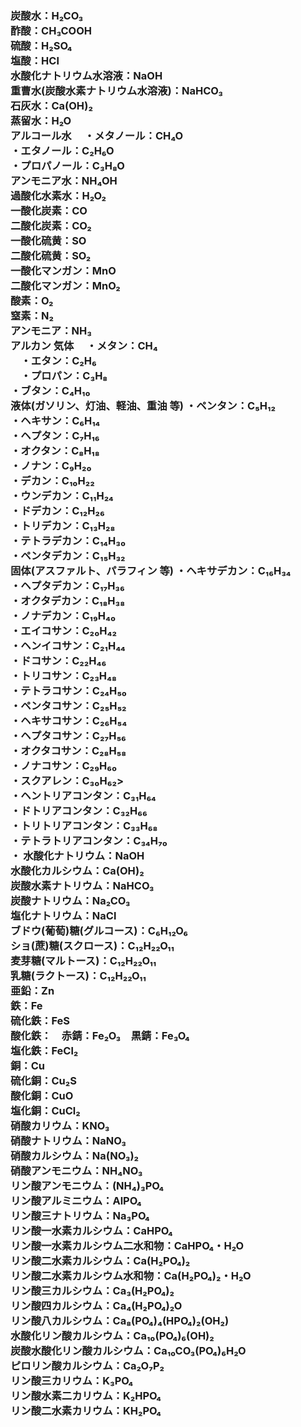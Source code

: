 <html lang="ja">
  <head>
    <meta charset="UTF-8">
    <meta name="viewport" content="width=device-width, initial-scale=1.0">
    <title>化学式</title>
    <style>
      h2 {
        color: black
      }
      body {
        background: white
        font-family:'ＭＳ Ｐゴシック','メイリオ','ヒラギノ角ゴ Pro W3',sans-serif;
      }
    </style>
  </head>
<body>
  <h3>
  炭酸水：H₂CO₃<br>
  酢酸：CH₃COOH<br>
  硫酸：H₂SO₄<br>
  塩酸：HCl<br>
  水酸化ナトリウム水溶液：NaOH<br>
  重曹水(炭酸水素ナトリウム水溶液)：NaHCO₃<br>
  石灰水：Ca(OH)₂<br>
  蒸留水：H₂O<br>
  アルコール水
  　・メタノール：CH₄O<br>
    ・エタノール：C₂H₆O<br>
    ・プロパノール：C₃H₈O<br>
  アンモニア水：NH₄OH<br>
  過酸化水素水：H₂O₂<br>
  一酸化炭素：CO<br>
  二酸化炭素：CO₂<br>
  一酸化硫黄：SO<br>
  二酸化硫黄：SO₂<br>
  一酸化マンガン：MnO<br>
  二酸化マンガン：MnO₂<br>
  酸素：O₂<br>
  窒素：N₂<br>
  アンモニア：NH₃<br>
  アルカン
    気体
  　・メタン：CH₄<br>
  　・エタン：C₂H₆<br>
  　・プロパン：C₃H₈<br>
    ・ブタン：C₄H₁₀<br>
    液体(ガソリン、灯油、軽油、重油 等)
    ・ペンタン：C₅H₁₂<br>
    ・ヘキサン：C₆H₁₄<br>
    ・ヘプタン：C₇H₁₆<br>
    ・オクタン：C₈H₁₈<br>
    ・ノナン：C₉H₂₀<br>
    ・デカン：C₁₀H₂₂<br>
    ・ウンデカン：C₁₁H₂₄<br>
    ・ドデカン：C₁₂H₂₆<br>
    ・トリデカン：C₁₃H₂₈<br>
    ・テトラデカン：C₁₄H₃₀<br>
    ・ペンタデカン：C₁₅H₃₂<br>
    固体(アスファルト、パラフィン 等)
    ・ヘキサデカン：C₁₆H₃₄<br>
    ・ヘプタデカン：C₁₇H₃₆<br>
    ・オクタデカン：C₁₈H₃₈<br>
    ・ノナデカン：C₁₉H₄₀<br>
    ・エイコサン：C₂₀H₄₂<br>
    ・ヘンイコサン：C₂₁H₄₄<br>
    ・ドコサン：C₂₂H₄₆<br>
    ・トリコサン：C₂₃H₄₈<br>
    ・テトラコサン：C₂₄H₅₀<br>
    ・ペンタコサン：C₂₅H₅₂<br>
    ・ヘキサコサン：C₂₆H₅₄<br>
    ・ヘプタコサン：C₂₇H₅₆<br>
    ・オクタコサン：C₂₈H₅₈<br>
    ・ノナコサン：C₂₉H₆₀<br>
    ・スクアレン：C₃₀H₆₂><br>
    ・ヘントリアコンタン：C₃₁H₆₄<br>
    ・ドトリアコンタン：C₃₂H₆₆<br>
    ・トリトリアコンタン：C₃₃H₆₈<br>
    ・テトラトリアコンタン：C₃₄H₇₀<br>
    ・
  水酸化ナトリウム：NaOH<br>
  水酸化カルシウム：Ca(OH)₂<br>
  炭酸水素ナトリウム：NaHCO₃<br>
  炭酸ナトリウム：Na₂CO₃<br>
  塩化ナトリウム：NaCl<br>
ブドウ(葡萄)糖(グルコース)：C₆H₁₂O₆<br>
  ショ(蔗)糖(スクロース)：C₁₂H₂₂O₁₁<br>
  麦芽糖(マルトース)：C₁₂H₂₂O₁₁<br>
  乳糖(ラクトース)：C₁₂H₂₂O₁₁<br>
亜鉛：Zn<br>
  鉄：Fe<br>
  硫化鉄：FeS<br>
  酸化鉄：　赤錆：Fe₂O₃　黒錆：Fe₃O₄<br>
  塩化鉄：FeCl₂<br>
  銅：Cu<br>
  硫化銅：Cu₂S<br>
  酸化銅：CuO<br>
  塩化銅：CuCl₂<br>
  硝酸カリウム：KNO₃<br>
  硝酸ナトリウム：NaNO₃<br>
  硝酸カルシウム：Na(NO₃)₂<br>
  硝酸アンモニウム：NH₄NO₃<br>
  リン酸アンモニウム：(NH₄)₃PO₄<br>
  リン酸アルミニウム：AlPO₄<br>
  リン酸三ナトリウム：Na₃PO₄<br>
  リン酸一水素カルシウム：CaHPO₄<br>
  リン酸一水素カルシウム二水和物：CaHPO₄・H₂O<br>
  リン酸二水素カルシウム：Ca(H₂PO₄)₂<br>
  リン酸二水素カルシウム水和物：Ca(H₂PO₄)₂・H₂O<br>
  リン酸三カルシウム：Ca₃(H₂PO₄)₂<br>
  リン酸四カルシウム：Ca₄(H₂PO₄)₂O<br>
  リン酸八カルシウム：Ca₈(PO₄)₄(HPO₄)₂(OH₂)<br>
  水酸化リン酸カルシウム：Ca₁₀(PO₄)₆(OH)₂<br>
  炭酸水酸化リン酸カルシウム：Ca₁₀CO₃(PO₄)₆H₂O<br>
  ピロリン酸カルシウム：Ca₂O₇P₂<br>
  リン酸三カリウム：K₃PO₄<br>
  リン酸水素二カリウム：K₂HPO₄<br>
  リン酸二水素カリウム：KH₂PO₄<br>
  </h3>
</body>
</html>
